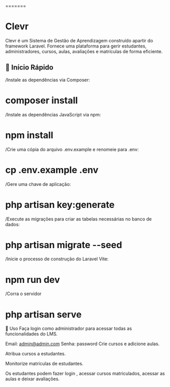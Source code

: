 
=======
# Clevr

Clevr é um Sistema de Gestão de Aprendizagem construído apartir do framework Laravel. Fornece uma plataforma para gerir estudantes, administradores, cursos, aulas, avaliações e matrículas de forma eficiente.


## 🚀 Início Rápido

/Instale as dependências via Composer:

# composer install

/Instale as dependências JavaScript via npm:

# npm install

/Crie uma cópia do arquivo .env.example e renomeie para .env:

# cp .env.example .env

/Gere uma chave de aplicação:

# php artisan key:generate

/Execute as migrações para criar as tabelas necessárias no banco de dados:

# php artisan migrate --seed

/Inicie o processo de construção do Laravel Vite:

# npm run dev

/Corra o servidor

# php artisan serve

🔧 Uso
Faça login como administrador para acessar todas as funcionalidades do LMS.

Email: admin@admin.com
Senha: password
Crie cursos e adicione aulas.

Atribua cursos a estudantes.

Monitorize matrículas de estudantes.

Os estudantes podem fazer login , acessar cursos matriculados, acessar as aulas e deixar avaliações.


